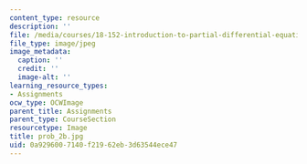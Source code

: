 ```yaml
---
content_type: resource
description: ''
file: /media/courses/18-152-introduction-to-partial-differential-equations-fall-2005/0a9296007140f21962eb3d63544ece47_prob_2b.jpg
file_type: image/jpeg
image_metadata:
  caption: ''
  credit: ''
  image-alt: ''
learning_resource_types:
- Assignments
ocw_type: OCWImage
parent_title: Assignments
parent_type: CourseSection
resourcetype: Image
title: prob_2b.jpg
uid: 0a929600-7140-f219-62eb-3d63544ece47
---
```

